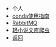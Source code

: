 * 个人
* [conda使用指南](/person/Python/conda-help)
* [RabbitMQ](/person/Python/RabbitMQ)
* [轻小说文库爬虫](/person/Python/wenku8.md)
* [返回](/person)